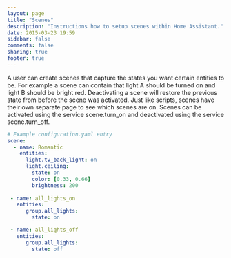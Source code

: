 ```yaml
---
layout: page
title: "Scenes"
description: "Instructions how to setup scenes within Home Assistant."
date: 2015-03-23 19:59
sidebar: false
comments: false
sharing: true
footer: true
---
```


A user can create scenes that capture the states you want certain entities to be. For example a scene can contain that light A should be turned on and light B should be bright red. Deactivating a scene will restore the previous state from before the scene was activated. Just like scripts, scenes have their own separate page to see which scenes are on.
Scenes can be activated using the service scene.turn_on and deactivated using the service scene.turn_off.

```yaml
# Example configuration.yaml entry
scene:
  - name: Romantic
    entities:
      light.tv_back_light: on
      light.ceiling:
        state: on
        color: [0.33, 0.66]
        brightness: 200
       
 - name: all_lights_on
   entities:
      group.all_lights:
        state: on

 - name: all_lights_off
   entities:
      group.all_lights:
        state: off

```
